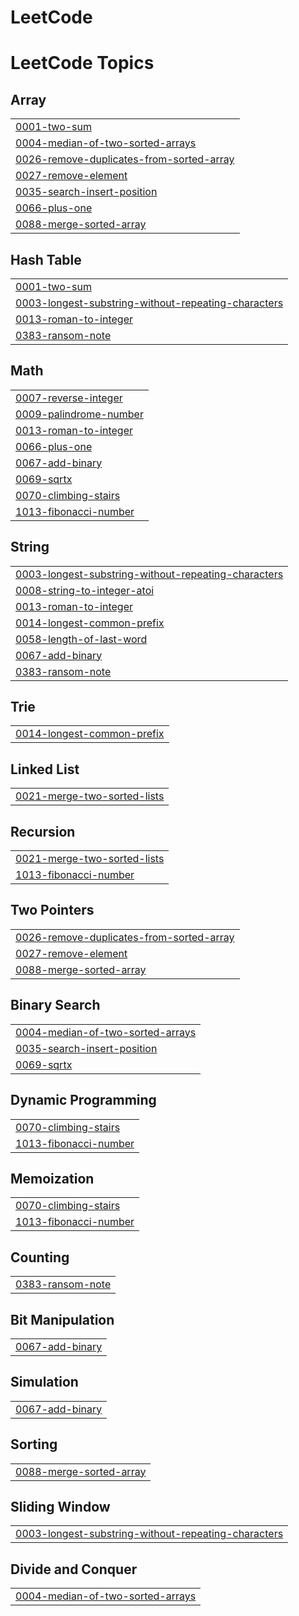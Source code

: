 # LeetCode
<!---LeetCode Topics Start-->
# LeetCode Topics
## Array
|  |
| ------- |
| [0001-two-sum](https://github.com/Bhanush16/LeetCode/tree/master/0001-two-sum) |
| [0004-median-of-two-sorted-arrays](https://github.com/Bhanush16/LeetCode/tree/master/0004-median-of-two-sorted-arrays) |
| [0026-remove-duplicates-from-sorted-array](https://github.com/Bhanush16/LeetCode/tree/master/0026-remove-duplicates-from-sorted-array) |
| [0027-remove-element](https://github.com/Bhanush16/LeetCode/tree/master/0027-remove-element) |
| [0035-search-insert-position](https://github.com/Bhanush16/LeetCode/tree/master/0035-search-insert-position) |
| [0066-plus-one](https://github.com/Bhanush16/LeetCode/tree/master/0066-plus-one) |
| [0088-merge-sorted-array](https://github.com/Bhanush16/LeetCode/tree/master/0088-merge-sorted-array) |
## Hash Table
|  |
| ------- |
| [0001-two-sum](https://github.com/Bhanush16/LeetCode/tree/master/0001-two-sum) |
| [0003-longest-substring-without-repeating-characters](https://github.com/Bhanush16/LeetCode/tree/master/0003-longest-substring-without-repeating-characters) |
| [0013-roman-to-integer](https://github.com/Bhanush16/LeetCode/tree/master/0013-roman-to-integer) |
| [0383-ransom-note](https://github.com/Bhanush16/LeetCode/tree/master/0383-ransom-note) |
## Math
|  |
| ------- |
| [0007-reverse-integer](https://github.com/Bhanush16/LeetCode/tree/master/0007-reverse-integer) |
| [0009-palindrome-number](https://github.com/Bhanush16/LeetCode/tree/master/0009-palindrome-number) |
| [0013-roman-to-integer](https://github.com/Bhanush16/LeetCode/tree/master/0013-roman-to-integer) |
| [0066-plus-one](https://github.com/Bhanush16/LeetCode/tree/master/0066-plus-one) |
| [0067-add-binary](https://github.com/Bhanush16/LeetCode/tree/master/0067-add-binary) |
| [0069-sqrtx](https://github.com/Bhanush16/LeetCode/tree/master/0069-sqrtx) |
| [0070-climbing-stairs](https://github.com/Bhanush16/LeetCode/tree/master/0070-climbing-stairs) |
| [1013-fibonacci-number](https://github.com/Bhanush16/LeetCode/tree/master/1013-fibonacci-number) |
## String
|  |
| ------- |
| [0003-longest-substring-without-repeating-characters](https://github.com/Bhanush16/LeetCode/tree/master/0003-longest-substring-without-repeating-characters) |
| [0008-string-to-integer-atoi](https://github.com/Bhanush16/LeetCode/tree/master/0008-string-to-integer-atoi) |
| [0013-roman-to-integer](https://github.com/Bhanush16/LeetCode/tree/master/0013-roman-to-integer) |
| [0014-longest-common-prefix](https://github.com/Bhanush16/LeetCode/tree/master/0014-longest-common-prefix) |
| [0058-length-of-last-word](https://github.com/Bhanush16/LeetCode/tree/master/0058-length-of-last-word) |
| [0067-add-binary](https://github.com/Bhanush16/LeetCode/tree/master/0067-add-binary) |
| [0383-ransom-note](https://github.com/Bhanush16/LeetCode/tree/master/0383-ransom-note) |
## Trie
|  |
| ------- |
| [0014-longest-common-prefix](https://github.com/Bhanush16/LeetCode/tree/master/0014-longest-common-prefix) |
## Linked List
|  |
| ------- |
| [0021-merge-two-sorted-lists](https://github.com/Bhanush16/LeetCode/tree/master/0021-merge-two-sorted-lists) |
## Recursion
|  |
| ------- |
| [0021-merge-two-sorted-lists](https://github.com/Bhanush16/LeetCode/tree/master/0021-merge-two-sorted-lists) |
| [1013-fibonacci-number](https://github.com/Bhanush16/LeetCode/tree/master/1013-fibonacci-number) |
## Two Pointers
|  |
| ------- |
| [0026-remove-duplicates-from-sorted-array](https://github.com/Bhanush16/LeetCode/tree/master/0026-remove-duplicates-from-sorted-array) |
| [0027-remove-element](https://github.com/Bhanush16/LeetCode/tree/master/0027-remove-element) |
| [0088-merge-sorted-array](https://github.com/Bhanush16/LeetCode/tree/master/0088-merge-sorted-array) |
## Binary Search
|  |
| ------- |
| [0004-median-of-two-sorted-arrays](https://github.com/Bhanush16/LeetCode/tree/master/0004-median-of-two-sorted-arrays) |
| [0035-search-insert-position](https://github.com/Bhanush16/LeetCode/tree/master/0035-search-insert-position) |
| [0069-sqrtx](https://github.com/Bhanush16/LeetCode/tree/master/0069-sqrtx) |
## Dynamic Programming
|  |
| ------- |
| [0070-climbing-stairs](https://github.com/Bhanush16/LeetCode/tree/master/0070-climbing-stairs) |
| [1013-fibonacci-number](https://github.com/Bhanush16/LeetCode/tree/master/1013-fibonacci-number) |
## Memoization
|  |
| ------- |
| [0070-climbing-stairs](https://github.com/Bhanush16/LeetCode/tree/master/0070-climbing-stairs) |
| [1013-fibonacci-number](https://github.com/Bhanush16/LeetCode/tree/master/1013-fibonacci-number) |
## Counting
|  |
| ------- |
| [0383-ransom-note](https://github.com/Bhanush16/LeetCode/tree/master/0383-ransom-note) |
## Bit Manipulation
|  |
| ------- |
| [0067-add-binary](https://github.com/Bhanush16/LeetCode/tree/master/0067-add-binary) |
## Simulation
|  |
| ------- |
| [0067-add-binary](https://github.com/Bhanush16/LeetCode/tree/master/0067-add-binary) |
## Sorting
|  |
| ------- |
| [0088-merge-sorted-array](https://github.com/Bhanush16/LeetCode/tree/master/0088-merge-sorted-array) |
## Sliding Window
|  |
| ------- |
| [0003-longest-substring-without-repeating-characters](https://github.com/Bhanush16/LeetCode/tree/master/0003-longest-substring-without-repeating-characters) |
## Divide and Conquer
|  |
| ------- |
| [0004-median-of-two-sorted-arrays](https://github.com/Bhanush16/LeetCode/tree/master/0004-median-of-two-sorted-arrays) |
<!---LeetCode Topics End-->